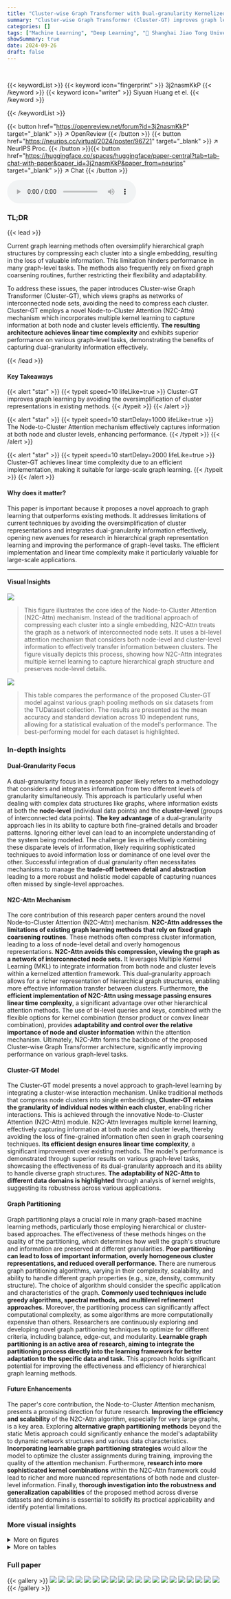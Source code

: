 ```yaml
---
title: "Cluster-wise Graph Transformer with Dual-granularity Kernelized Attention"
summary: "Cluster-wise Graph Transformer (Cluster-GT) improves graph learning by using a novel Node-to-Cluster Attention mechanism that leverages multiple kernel learning to capture node and cluster-level infor..."
categories: []
tags: ["Machine Learning", "Deep Learning", "🏢 Shanghai Jiao Tong University",]
showSummary: true
date: 2024-09-26
draft: false
---
```


<br>

{{< keywordList >}}
{{< keyword icon="fingerprint" >}} 3j2nasmKkP {{< /keyword >}}
{{< keyword icon="writer" >}} Siyuan Huang et el. {{< /keyword >}}
 
{{< /keywordList >}}

{{< button href="https://openreview.net/forum?id=3j2nasmKkP" target="_blank" >}}
↗ OpenReview
{{< /button >}}
{{< button href="https://neurips.cc/virtual/2024/poster/96721" target="_blank" >}}
↗ NeurIPS Proc.
{{< /button >}}{{< button href="https://huggingface.co/spaces/huggingface/paper-central?tab=tab-chat-with-paper&paper_id=3j2nasmKkP&paper_from=neurips" target="_blank" >}}
↗ Chat
{{< /button >}}



<audio controls>
    <source src="https://ai-paper-reviewer.com/3j2nasmKkP/podcast.wav" type="audio/wav">
    Your browser does not support the audio element.
</audio>


### TL;DR


{{< lead >}}

Current graph learning methods often oversimplify hierarchical graph structures by compressing each cluster into a single embedding, resulting in the loss of valuable information. This limitation hinders performance in many graph-level tasks.  The methods also frequently rely on fixed graph coarsening routines, further restricting their flexibility and adaptability.

To address these issues, the paper introduces Cluster-wise Graph Transformer (Cluster-GT), which views graphs as networks of interconnected node sets, avoiding the need to compress each cluster. Cluster-GT employs a novel Node-to-Cluster Attention (N2C-Attn) mechanism which incorporates multiple kernel learning to capture information at both node and cluster levels efficiently.  **The resulting architecture achieves linear time complexity** and exhibits superior performance on various graph-level tasks, demonstrating the benefits of capturing dual-granularity information effectively.

{{< /lead >}}


#### Key Takeaways

{{< alert "star" >}}
{{< typeit speed=10 lifeLike=true >}} Cluster-GT improves graph learning by avoiding the oversimplification of cluster representations in existing methods. {{< /typeit >}}
{{< /alert >}}

{{< alert "star" >}}
{{< typeit speed=10 startDelay=1000 lifeLike=true >}} The Node-to-Cluster Attention mechanism effectively captures information at both node and cluster levels, enhancing performance. {{< /typeit >}}
{{< /alert >}}

{{< alert "star" >}}
{{< typeit speed=10 startDelay=2000 lifeLike=true >}} Cluster-GT achieves linear time complexity due to an efficient implementation, making it suitable for large-scale graph learning. {{< /typeit >}}
{{< /alert >}}

#### Why does it matter?
This paper is important because it proposes a novel approach to graph learning that outperforms existing methods.  It addresses limitations of current techniques by avoiding the oversimplification of cluster representations and integrates dual-granularity information effectively, opening new avenues for research in hierarchical graph representation learning and improving the performance of graph-level tasks.  The efficient implementation and linear time complexity make it particularly valuable for large-scale applications.

------
#### Visual Insights



![](https://ai-paper-reviewer.com/3j2nasmKkP/figures_3_1.jpg)

> This figure illustrates the core idea of the Node-to-Cluster Attention (N2C-Attn) mechanism.  Instead of the traditional approach of compressing each cluster into a single embedding, N2C-Attn treats the graph as a network of interconnected node sets.  It uses a bi-level attention mechanism that considers both node-level and cluster-level information to effectively transfer information between clusters.  The figure visually depicts this process, showing how N2C-Attn integrates multiple kernel learning to capture hierarchical graph structure and preserves node-level details.





![](https://ai-paper-reviewer.com/3j2nasmKkP/tables_7_1.jpg)

> This table compares the performance of the proposed Cluster-GT model against various graph pooling methods on six datasets from the TUDataset collection.  The results are presented as the mean accuracy and standard deviation across 10 independent runs, allowing for a statistical evaluation of the model's performance. The best-performing model for each dataset is highlighted.





### In-depth insights


#### Dual-Granularity Focus
A dual-granularity focus in a research paper likely refers to a methodology that considers and integrates information from two different levels of granularity simultaneously.  This approach is particularly useful when dealing with complex data structures like graphs, where information exists at both the **node-level** (individual data points) and the **cluster-level** (groups of interconnected data points).  **The key advantage** of a dual-granularity approach lies in its ability to capture both fine-grained details and broader patterns. Ignoring either level can lead to an incomplete understanding of the system being modeled.  The challenge lies in effectively combining these disparate levels of information, likely requiring sophisticated techniques to avoid information loss or dominance of one level over the other.  Successful integration of dual granularity often necessitates mechanisms to manage the **trade-off between detail and abstraction** leading to a more robust and holistic model capable of capturing nuances often missed by single-level approaches.

#### N2C-Attn Mechanism
The core contribution of this research paper centers around the novel Node-to-Cluster Attention (N2C-Attn) mechanism.  **N2C-Attn addresses the limitations of existing graph learning methods that rely on fixed graph coarsening routines**. These methods often compress cluster information, leading to a loss of node-level detail and overly homogenous representations.  **N2C-Attn avoids this compression, viewing the graph as a network of interconnected node sets.**  It leverages Multiple Kernel Learning (MKL) to integrate information from both node and cluster levels within a kernelized attention framework. This dual-granularity approach allows for a richer representation of hierarchical graph structures, enabling more effective information transfer between clusters.  Furthermore, **the efficient implementation of N2C-Attn using message passing ensures linear time complexity**, a significant advantage over other hierarchical attention methods.  The use of bi-level queries and keys, combined with the flexible options for kernel combination (tensor product or convex linear combination), provides **adaptability and control over the relative importance of node and cluster information** within the attention mechanism.  Ultimately, N2C-Attn forms the backbone of the proposed Cluster-wise Graph Transformer architecture, significantly improving performance on various graph-level tasks.

#### Cluster-GT Model
The Cluster-GT model presents a novel approach to graph-level learning by integrating a cluster-wise interaction mechanism.  Unlike traditional methods that compress node clusters into single embeddings, **Cluster-GT retains the granularity of individual nodes within each cluster**, enabling richer interactions. This is achieved through the innovative Node-to-Cluster Attention (N2C-Attn) module.  N2C-Attn leverages multiple kernel learning, effectively capturing information at both node and cluster levels, thereby avoiding the loss of fine-grained information often seen in graph coarsening techniques.  **Its efficient design ensures linear time complexity**, a significant improvement over existing methods. The model's performance is demonstrated through superior results on various graph-level tasks, showcasing the effectiveness of its dual-granularity approach and its ability to handle diverse graph structures. **The adaptability of N2C-Attn to different data domains is highlighted** through analysis of kernel weights, suggesting its robustness across various applications.

#### Graph Partitioning
Graph partitioning plays a crucial role in many graph-based machine learning methods, particularly those employing hierarchical or cluster-based approaches.  The effectiveness of these methods hinges on the quality of the partitioning, which determines how well the graph's structure and information are preserved at different granularities.  **Poor partitioning can lead to loss of important information, overly homogeneous cluster representations, and reduced overall performance.**  There are numerous graph partitioning algorithms, varying in their complexity, scalability, and ability to handle different graph properties (e.g., size, density, community structure).  The choice of algorithm should consider the specific application and characteristics of the graph. **Commonly used techniques include greedy algorithms, spectral methods, and multilevel refinement approaches.**  Moreover, the partitioning process can significantly affect computational complexity, as some algorithms are more computationally expensive than others.  Researchers are continuously exploring and developing novel graph partitioning techniques to optimize for different criteria, including balance, edge-cut, and modularity.  **Learnable graph partitioning is an active area of research, aiming to integrate the partitioning process directly into the learning framework for better adaptation to the specific data and task.**  This approach holds significant potential for improving the effectiveness and efficiency of hierarchical graph learning methods.

#### Future Enhancements
The paper's core contribution, the Node-to-Cluster Attention mechanism, presents a promising direction for future research.  **Improving the efficiency and scalability** of the N2C-Attn algorithm, especially for very large graphs, is a key area.  Exploring **alternative graph partitioning methods** beyond the static Metis approach could significantly enhance the model's adaptability to dynamic network structures and various data characteristics. **Incorporating learnable graph partitioning strategies** would allow the model to optimize the cluster assignments during training, improving the quality of the attention mechanism.  Furthermore, **research into more sophisticated kernel combinations** within the N2C-Attn framework could lead to richer and more nuanced representations of both node and cluster-level information. Finally, **thorough investigation into the robustness and generalization capabilities** of the proposed method across diverse datasets and domains is essential to solidify its practical applicability and identify potential limitations.


### More visual insights

<details>
<summary>More on figures
</summary>


![](https://ai-paper-reviewer.com/3j2nasmKkP/figures_4_1.jpg)

> This figure illustrates an efficient implementation of the Node-to-Cluster Attention with Tensor Product of Kernels (N2C-Attn-T) using a message-passing framework. It breaks down the computation into four steps, visualizing the process of aggregating node-level information, calculating cluster-wise similarity, propagating messages among clusters, and finally, combining aggregated information with node-level queries.


![](https://ai-paper-reviewer.com/3j2nasmKkP/figures_6_1.jpg)

> This figure illustrates the architecture of the Cluster-wise Graph Transformer (Cluster-GT) model. It shows a workflow diagram with three main modules: 1) a pre-processing module that uses Metis for graph partitioning and positional encoding; 2) a node-wise convolution module using a Graph Neural Network (GNN); 3) a cluster-wise interaction module using the Node-to-Cluster Attention (N2C-Attn) mechanism. The output of the model is a graph-level embedding.


![](https://ai-paper-reviewer.com/3j2nasmKkP/figures_7_1.jpg)

> This figure visualizes how the weight assigned to the cluster-level kernel (α) changes during the training process of the N2C-Attn model.  It shows that the model dynamically adjusts the balance between node-level and cluster-level information.  For social networks, α tends to be higher (more attention to cluster-level information), while for bioinformatics datasets, α is lower (more balanced attention). This indicates N2C-Attn adapts its attention strategy based on the dataset's characteristics.


![](https://ai-paper-reviewer.com/3j2nasmKkP/figures_8_1.jpg)

> This figure compares the performance of four different attention mechanisms on four different datasets.  The x-axis represents the datasets (IMDB-BINARY, IMDB-MULTI, PROTEINS, D&D), and the y-axis represents the accuracy.  Each bar represents the accuracy achieved by a different attention mechanism: GCN (baseline), N2C-Attn-T, N2C-Attn-L, Cluster-Level-Attn, and Node-Level-Attn.  The variations in accuracy across the different methods highlight the impact of integrating node and cluster-level information in the attention mechanism.


</details>




<details>
<summary>More on tables
</summary>


![](https://ai-paper-reviewer.com/3j2nasmKkP/tables_7_2.jpg)
> This table compares the performance of Cluster-GT against other graph transformer models on two datasets, ZINC and MolHIV.  The evaluation metrics used are Mean Absolute Error (MAE) for ZINC (a regression task) and Area Under the ROC Curve (ROCAUC) for MolHIV (a classification task). The results are averages from 4 different runs with 4 different seeds, highlighting Cluster-GT's superior performance. Missing values from other papers are indicated by a '-'.

![](https://ai-paper-reviewer.com/3j2nasmKkP/tables_16_1.jpg)
> This table compares the performance of the proposed Cluster-GT model against various graph pooling methods on six datasets from the TUDataset collection.  The evaluation metric is accuracy, and the results are averaged over ten runs with standard deviation reported, highlighting the best-performing method for each dataset.

</details>




### Full paper

{{< gallery >}}
<img src="https://ai-paper-reviewer.com/3j2nasmKkP/1.png" class="grid-w50 md:grid-w33 xl:grid-w25" />
<img src="https://ai-paper-reviewer.com/3j2nasmKkP/2.png" class="grid-w50 md:grid-w33 xl:grid-w25" />
<img src="https://ai-paper-reviewer.com/3j2nasmKkP/3.png" class="grid-w50 md:grid-w33 xl:grid-w25" />
<img src="https://ai-paper-reviewer.com/3j2nasmKkP/4.png" class="grid-w50 md:grid-w33 xl:grid-w25" />
<img src="https://ai-paper-reviewer.com/3j2nasmKkP/5.png" class="grid-w50 md:grid-w33 xl:grid-w25" />
<img src="https://ai-paper-reviewer.com/3j2nasmKkP/6.png" class="grid-w50 md:grid-w33 xl:grid-w25" />
<img src="https://ai-paper-reviewer.com/3j2nasmKkP/7.png" class="grid-w50 md:grid-w33 xl:grid-w25" />
<img src="https://ai-paper-reviewer.com/3j2nasmKkP/8.png" class="grid-w50 md:grid-w33 xl:grid-w25" />
<img src="https://ai-paper-reviewer.com/3j2nasmKkP/9.png" class="grid-w50 md:grid-w33 xl:grid-w25" />
<img src="https://ai-paper-reviewer.com/3j2nasmKkP/10.png" class="grid-w50 md:grid-w33 xl:grid-w25" />
<img src="https://ai-paper-reviewer.com/3j2nasmKkP/11.png" class="grid-w50 md:grid-w33 xl:grid-w25" />
<img src="https://ai-paper-reviewer.com/3j2nasmKkP/12.png" class="grid-w50 md:grid-w33 xl:grid-w25" />
<img src="https://ai-paper-reviewer.com/3j2nasmKkP/13.png" class="grid-w50 md:grid-w33 xl:grid-w25" />
<img src="https://ai-paper-reviewer.com/3j2nasmKkP/14.png" class="grid-w50 md:grid-w33 xl:grid-w25" />
<img src="https://ai-paper-reviewer.com/3j2nasmKkP/15.png" class="grid-w50 md:grid-w33 xl:grid-w25" />
<img src="https://ai-paper-reviewer.com/3j2nasmKkP/16.png" class="grid-w50 md:grid-w33 xl:grid-w25" />
<img src="https://ai-paper-reviewer.com/3j2nasmKkP/17.png" class="grid-w50 md:grid-w33 xl:grid-w25" />
<img src="https://ai-paper-reviewer.com/3j2nasmKkP/18.png" class="grid-w50 md:grid-w33 xl:grid-w25" />
<img src="https://ai-paper-reviewer.com/3j2nasmKkP/19.png" class="grid-w50 md:grid-w33 xl:grid-w25" />
<img src="https://ai-paper-reviewer.com/3j2nasmKkP/20.png" class="grid-w50 md:grid-w33 xl:grid-w25" />
{{< /gallery >}}